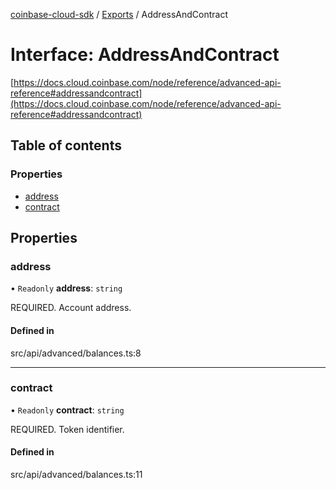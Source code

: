 [coinbase-cloud-sdk](../README.md) / [Exports](../modules.md) / AddressAndContract

# Interface: AddressAndContract

[https://docs.cloud.coinbase.com/node/reference/advanced-api-reference#addressandcontract](https://docs.cloud.coinbase.com/node/reference/advanced-api-reference#addressandcontract)

## Table of contents

### Properties

- [address](AddressAndContract.md#address)
- [contract](AddressAndContract.md#contract)

## Properties

### address

• `Readonly` **address**: `string`

REQUIRED. Account address.

#### Defined in

src/api/advanced/balances.ts:8

___

### contract

• `Readonly` **contract**: `string`

REQUIRED. Token identifier.

#### Defined in

src/api/advanced/balances.ts:11

